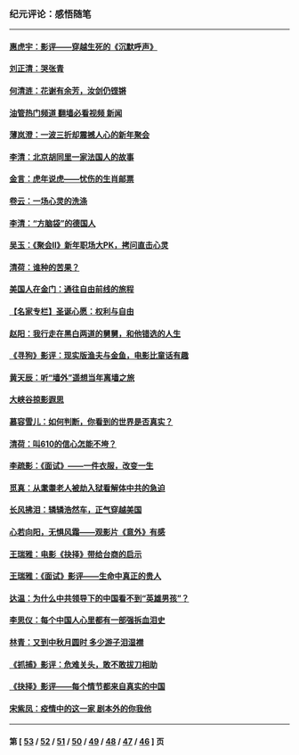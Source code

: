 ### 纪元评论：感悟随笔
---
#### [惠虎宇：影评——穿越生死的《沉默呼声》](../../pages/nsc1035/n13516514.md?01210330) 
#### [刘正清：哭张青](../../pages/nsc1035/n13509328.md?01210330) 
#### [何清涟：花谢有余芳，汝剑仍铿锵](../../pages/nsc1035/n13507378.md?01210330) 
#### [油管热门频道 翻墙必看视频 新闻](ok?01210330)
#### [薄岚澄：一波三折却震撼人心的新年聚会](../../pages/nsc1035/n13506511.md?01210330) 
#### [李清：北京胡同里一家法国人的故事](../../pages/nsc1035/n13502266.md?01210330) 
#### [金言：虎年说虎——忧伤的生肖邮票](../../pages/nsc1035/n13500542.md?01210330) 
#### [卷云：一场心灵的洗涤](../../pages/nsc1035/n13499041.md?01210330) 
#### [李清：“方脑袋”的德国人](../../pages/nsc1035/n13486826.md?01210330) 
#### [吴玉：《聚会Ⅱ》新年职场大PK，拷问直击心灵](../../pages/nsc1035/n13482329.md?01210330) 
#### [清荷：谁种的苦果？](../../pages/nsc1035/n13470084.md?01210330) 
#### [美国人在金门：通往自由前线的旅程](../../pages/nsc1035/n13453438.md?01210330) 
#### [【名家专栏】圣诞心愿：权利与自由](../../pages/nsc1035/n13453241.md?01210330) 
#### [赵阳：我行走在黑白两道的舅舅，和他错选的人生](../../pages/nsc1035/n13438837.md?01210330) 
#### [《寻狗》影评：现实版渔夫与金鱼，电影比童话有趣](../../pages/nsc1035/n13389805.md?01210330) 
#### [黄天辰：听“墙外”遥想当年离墙之旅](../../pages/nsc1035/n13377229.md?01210330) 
#### [大峡谷掠影遐思](../../pages/nsc1035/n13354743.md?01210330) 
#### [慕容雪儿：如何判断，你看到的世界是否真实？](../../pages/nsc1035/n13332569.md?01210330) 
#### [清荷：叫610的信心怎能不垮？](../../pages/nsc1035/n13304848.md?01210330) 
#### [李疏影：《面试》——一件衣服，改变一生](../../pages/nsc1035/n13292494.md?01210330) 
#### [觅真：从耄耋老人被劫入狱看解体中共的急迫](../../pages/nsc1035/n13284545.md?01210330) 
#### [长风拂泪：辚辚浩然车，正气穿越美国](../../pages/nsc1035/n13284280.md?01210330) 
#### [心若向阳，无惧风霜——观影片《意外》有感](../../pages/nsc1035/n13275318.md?01210330) 
#### [王瑞雅：电影《抉择》带给台商的启示](../../pages/nsc1035/n13274064.md?01210330) 
#### [王瑞雅：《面试》影评——生命中真正的贵人](../../pages/nsc1035/n13260528.md?01210330) 
#### [达温：为什么中共领导下的中国看不到“英雄男孩”？](../../pages/nsc1035/n13257099.md?01210330) 
#### [李思仪：每个中国人心里都有一部强拆血泪史](../../pages/nsc1035/n13249632.md?01210330) 
#### [林青：又到中秋月圆时 多少游子泪湿襟](../../pages/nsc1035/n13245916.md?01210330) 
#### [《抓捕》影评：危难关头，敢不敢拔刀相助](../../pages/nsc1035/n13244251.md?01210330) 
#### [《抉择》影评——每个情节都来自真实的中国](../../pages/nsc1035/n13242564.md?01210330) 
#### [宋紫凤：疫情中的这一家 剧本外的你我他](../../pages/nsc1035/n13242358.md?01210330) 

---
#### 第 [ [53](./53.md?01210330) / [52](./52.md?01210330) / [51](./51.md?01210330) / [50](./50.md?01210330) / [49](./49.md?01210330) / [48](./48.md?01210330) / [47](./47.md?01210330) / [46](./46.md?01210330) ] 页
